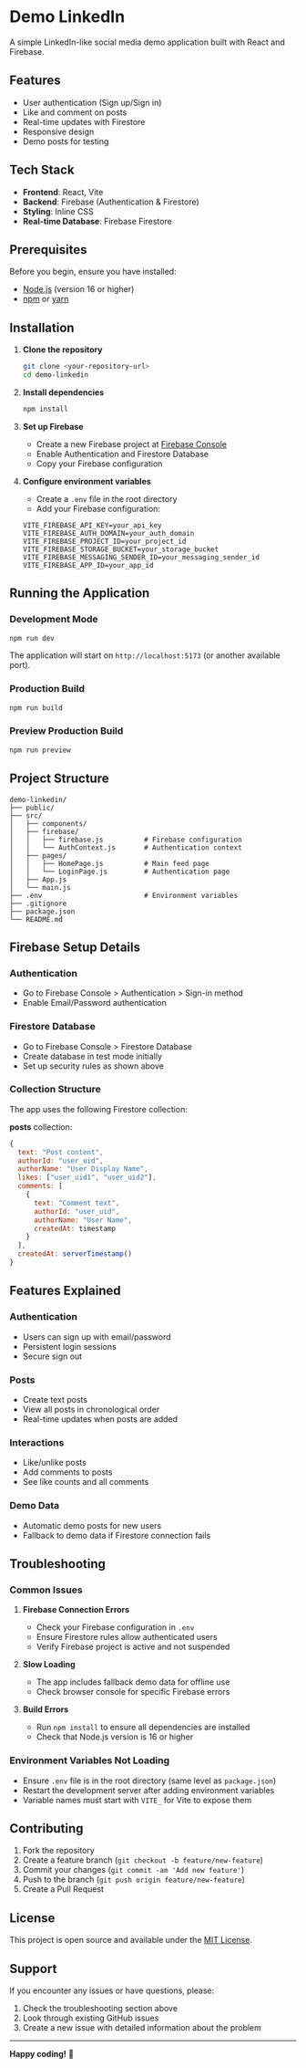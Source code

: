# Demo LinkedIn

A simple LinkedIn-like social media demo application built with React and Firebase.

## Features

- User authentication (Sign up/Sign in)
- Like and comment on posts
- Real-time updates with Firestore
- Responsive design
- Demo posts for testing

## Tech Stack

- **Frontend**: React, Vite
- **Backend**: Firebase (Authentication & Firestore)
- **Styling**: Inline CSS
- **Real-time Database**: Firebase Firestore

## Prerequisites

Before you begin, ensure you have installed:
- [Node.js](https://nodejs.org/) (version 16 or higher)
- [npm](https://www.npmjs.com/) or [yarn](https://yarnpkg.com/)

## Installation

1. **Clone the repository**
   ```bash
   git clone <your-repository-url>
   cd demo-linkedin
   ```

2. **Install dependencies**
   ```bash
   npm install
   ```

3. **Set up Firebase**
   - Create a new Firebase project at [Firebase Console](https://console.firebase.google.com/)
   - Enable Authentication and Firestore Database
   - Copy your Firebase configuration

4. **Configure environment variables**
   - Create a `.env` file in the root directory
   - Add your Firebase configuration:
   ```env
   VITE_FIREBASE_API_KEY=your_api_key
   VITE_FIREBASE_AUTH_DOMAIN=your_auth_domain
   VITE_FIREBASE_PROJECT_ID=your_project_id
   VITE_FIREBASE_STORAGE_BUCKET=your_storage_bucket
   VITE_FIREBASE_MESSAGING_SENDER_ID=your_messaging_sender_id
   VITE_FIREBASE_APP_ID=your_app_id
   ```


## Running the Application

### Development Mode

```bash
npm run dev
```

The application will start on `http://localhost:5173` (or another available port).

### Production Build

```bash
npm run build
```

### Preview Production Build

```bash
npm run preview
```

## Project Structure

```
demo-linkedin/
├── public/
├── src/
│   ├── components/
│   ├── firebase/
│   │   ├── firebase.js          # Firebase configuration
│   │   └── AuthContext.js       # Authentication context
│   ├── pages/
│   │   ├── HomePage.js          # Main feed page
│   │   └── LoginPage.js         # Authentication page
│   ├── App.js
│   └── main.js
├── .env                         # Environment variables
├── .gitignore
├── package.json
└── README.md
```

## Firebase Setup Details

### Authentication
- Go to Firebase Console > Authentication > Sign-in method
- Enable Email/Password authentication

### Firestore Database
- Go to Firebase Console > Firestore Database
- Create database in test mode initially
- Set up security rules as shown above

### Collection Structure

The app uses the following Firestore collection:

**posts** collection:
```javascript
{
  text: "Post content",
  authorId: "user_uid",
  authorName: "User Display Name",
  likes: ["user_uid1", "user_uid2"],
  comments: [
    {
      text: "Comment text",
      authorId: "user_uid",
      authorName: "User Name",
      createdAt: timestamp
    }
  ],
  createdAt: serverTimestamp()
}
```

## Features Explained

### Authentication
- Users can sign up with email/password
- Persistent login sessions
- Secure sign out

### Posts
- Create text posts
- View all posts in chronological order
- Real-time updates when posts are added

### Interactions
- Like/unlike posts
- Add comments to posts
- See like counts and all comments

### Demo Data
- Automatic demo posts for new users
- Fallback to demo data if Firestore connection fails

## Troubleshooting

### Common Issues

1. **Firebase Connection Errors**
   - Check your Firebase configuration in `.env`
   - Ensure Firestore rules allow authenticated users
   - Verify Firebase project is active and not suspended

2. **Slow Loading**
   - The app includes fallback demo data for offline use
   - Check browser console for specific Firebase errors

3. **Build Errors**
   - Run `npm install` to ensure all dependencies are installed
   - Check that Node.js version is 16 or higher

### Environment Variables Not Loading
- Ensure `.env` file is in the root directory (same level as `package.json`)
- Restart the development server after adding environment variables
- Variable names must start with `VITE_` for Vite to expose them

## Contributing

1. Fork the repository
2. Create a feature branch (`git checkout -b feature/new-feature`)
3. Commit your changes (`git commit -am 'Add new feature'`)
4. Push to the branch (`git push origin feature/new-feature`)
5. Create a Pull Request

## License

This project is open source and available under the [MIT License](LICENSE).

## Support

If you encounter any issues or have questions, please:
1. Check the troubleshooting section above
2. Look through existing GitHub issues
3. Create a new issue with detailed information about the problem

---

**Happy coding!** 🚀
